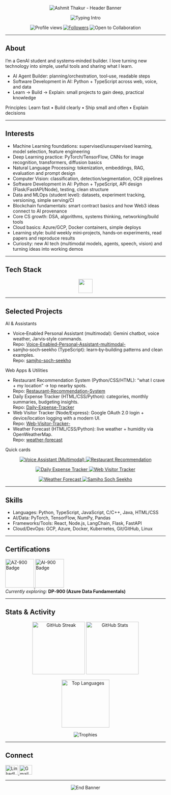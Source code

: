 <p align="center">
  <img src="https://capsule-render.vercel.app/api?type=waving&height=260&text=Ashmit%20Thakur&fontAlign=50&fontAlignY=38&color=0:8B5CF6,100:06B6D4&fontColor=ffffff&desc=GenAI%20Student%20•%20AI%20Enthusiast%20•%20Software%20Development%20in%20AI&descAlign=50&descAlignY=66" alt="Ashmit Thakur - Header Banner">
</p>
<!-- Big Typing Intro (image only to avoid link glitch) -->
<!-- Typing Intro (glitch-free: image only, not a link) -->
<p align="center">
  <img
    src="https://readme-typing-svg.demolab.com?font=Inter&weight=900&size=44&pause=1100&duration=2200&color=0f172a&center=true&vCenter=true&width=1100&lines=ASHMIT%20THAKUR;GENAI%20STUDENT%20%E2%80%A2%20MACHINE%20LEARNING%20%E2%80%A2%20DEEP%20LEARNING;COMPUTER%20VISION%20%E2%80%A2%20NLP%20%E2%80%A2%20BLOCKCHAIN%20BASICS;LEARN%20BY%20BUILDING%20%E2%80%A2%20HANDS-ON%20PROJECTS%20%E2%80%A2%20NEW%20TECH%20EVERY%20WEEK;SOFTWARE%20DEVELOPMENT%20IN%20AI%20%E2%80%A2%20CLEAN%20SYSTEMS"
    alt="Typing Intro"
  />
</p>

<!-- Badges (single row, non‑duplicated) -->
<p align="center">
  <img src="https://komarev.com/ghpvc/?username=AshmitThakur23&label=PROFILE%20VIEWS&style=for-the-badge&color=0ea5e9" alt="Profile views">
  <a href="https://github.com/AshmitThakur23?tab=followers"><img src="https://img.shields.io/github/followers/AshmitThakur23?label=FOLLOWERS&style=for-the-badge&color=22c55e" alt="Followers"></a>
  <img src="https://img.shields.io/badge/OPEN%20TO-COLLABORATION-9333EA?style=for-the-badge" alt="Open to Collaboration">
</p>

---

## About

I’m a GenAI student and systems‑minded builder. I love turning new technology into simple, useful tools and sharing what I learn.

- AI Agent Builder: planning/orchestration, tool‑use, readable steps
- Software Development in AI: Python + TypeScript across web, voice, and data
- Learn → Build → Explain: small projects to gain deep, practical knowledge

Principles: Learn fast • Build clearly • Ship small and often • Explain decisions

---

## Interests 

- Machine Learning foundations: supervised/unsupervised learning, model selection, feature engineering
- Deep Learning practice: PyTorch/TensorFlow, CNNs for image recognition, transformers, diffusion basics
- Natural Language Processing: tokenization, embeddings, RAG, evaluation and prompt design
- Computer Vision: classification, detection/segmentation, OCR pipelines
- Software Development in AI: Python + TypeScript, API design (Flask/FastAPI/Node), testing, clean structure
- Data and MLOps (student level): datasets, experiment tracking, versioning, simple serving/CI
- Blockchain fundamentals: smart contract basics and how Web3 ideas connect to AI provenance
- Core CS growth: DSA, algorithms, systems thinking, networking/build tools
- Cloud basics: Azure/GCP, Docker containers, simple deploys
- Learning style: build weekly mini‑projects, hands‑on experiments, read papers and reproduce results
- Curiosity: new AI tech (multimodal models, agents, speech, vision) and turning ideas into working demos

---

## Tech Stack

<p align="center">
  <img src="https://skillicons.dev/icons?i=py,ts,js,cpp,java,html,css,react,nextjs,vite,tailwind,vercel,flask,fastapi,playwright,selenium,beautifulsoup,nodejs,bun,git,github,linux,docker,firebase&perline=12" height="44" />
</p>

---

## Selected Projects 

AI & Assistants
- Voice‑Enabled Personal Assistant (multimodal): Gemini chatbot, voice weather, Jarvis‑style commands.  
  Repo: [Voice-Enabled-Personal-Assistant-multimodal-](https://github.com/AshmitThakur23/Voice-Enabled-Personal-Assistant-multimodal-)
- samjho‑soch‑seekho (TypeScript): learn‑by‑building patterns and clean examples.  
  Repo: [samjho-soch-seekho](https://github.com/AshmitThakur23/samjho-soch-seekho)

Web Apps & Utilities
- Restaurant Recommendation System (Python/CSS/HTML): “what I crave + my location” → top nearby spots.  
  Repo: [Restaurant-Recommendation-System](https://github.com/AshmitThakur23/Restaurant-Recommendation-System)
- Daily Expense Tracker (HTML/CSS/Python): categories, monthly summaries, budgeting insights.  
  Repo: [Daily-Expense-Tracker](https://github.com/AshmitThakur23/Daily-Expense-Tracker)
- Web Visitor Tracker (Node/Express): Google OAuth 2.0 login + device/location logging with a modern UI.  
  Repo: [Web-Visitor-Tracker-](https://github.com/AshmitThakur23/Web-Visitor-Tracker-)
- Weather Forecast (HTML/CSS/Python): live weather + humidity via OpenWeatherMap.  
  Repo: [weather-forecast](https://github.com/AshmitThakur23/weather-forecast)

Quick cards
<p align="center">
  <a href="https://github.com/AshmitThakur23/Voice-Enabled-Personal-Assistant-multimodal-">
    <img src="https://github-readme-stats.vercel.app/api/pin/?username=AshmitThakur23&repo=Voice-Enabled-Personal-Assistant-multimodal-&theme=react&hide_border=true" alt="Voice Assistant (Multimodal)">
  </a>
  <a href="https://github.com/AshmitThakur23/Restaurant-Recommendation-System">
    <img src="https://github-readme-stats.vercel.app/api/pin/?username=AshmitThakur23&repo=Restaurant-Recommendation-System&theme=react&hide_border=true" alt="Restaurant Recommendation">
  </a>
</p>
<p align="center">
  <a href="https://github.com/AshmitThakur23/Daily-Expense-Tracker">
    <img src="https://github-readme-stats.vercel.app/api/pin/?username=AshmitThakur23&repo=Daily-Expense-Tracker&theme=react&hide_border=true" alt="Daily Expense Tracker">
  </a>
  <a href="https://github.com/AshmitThakur23/Web-Visitor-Tracker-">
    <img src="https://github-readme-stats.vercel.app/api/pin/?username=AshmitThakur23&repo=Web-Visitor-Tracker-&theme=react&hide_border=true" alt="Web Visitor Tracker">
  </a>
</p>
<p align="center">
  <a href="https://github.com/AshmitThakur23/weather-forecast">
    <img src="https://github-readme-stats.vercel.app/api/pin/?username=AshmitThakur23&repo=weather-forecast&theme=react&hide_border=true" alt="Weather Forecast">
  </a>
  <a href="https://github.com/AshmitThakur23/samjho-soch-seekho">
    <img src="https://github-readme-stats.vercel.app/api/pin/?username=AshmitThakur23&repo=samjho-soch-seekho&theme=react&hide_border=true" alt="Samjho Soch Seekho">
  </a>
</p>

---

## Skills

- Languages: Python, TypeScript, JavaScript, C/C++, Java, HTML/CSS  
- AI/Data: PyTorch, TensorFlow, NumPy, Pandas  
- Frameworks/Tools: React, Node.js, LangChain, Flask, FastAPI  
- Cloud/DevOps: GCP, Azure, Docker, Kubernetes, Git/GitHub, Linux  

---

## Certifications

<p align="left">
  <a href="https://learn.microsoft.com/en-us/credentials/certifications/azure-fundamentals/" title="AZ-900: Azure Fundamentals">
    <img src="https://images.credly.com/size/110x110/images/be8fcaeb-c3f5-41de-9b51-de161b58f864/image.png" alt="AZ-900 Badge" height="90">
  </a>
  <a href="https://learn.microsoft.com/en-us/credentials/certifications/azure-ai-fundamentals/" title="AI-900: AI Fundamentals">
    <img src="https://images.credly.com/size/110x110/images/8b5c6d3b-483b-487a-9519-2022b6f1f41d/image.png" alt="AI-900 Badge" height="90">
  </a>
  <br/>
  <em>Currently exploring:</em> <strong>DP‑900 (Azure Data Fundamentals)</strong>
</p>

---

## Stats & Activity

<p align="center">
  <img src="https://streak-stats.demolab.com?user=AshmitThakur23&theme=react&hide_border=true" height="165" alt="GitHub Streak"/>
  <img src="https://github-readme-stats.vercel.app/api?username=AshmitThakur23&show_icons=true&theme=react&hide_border=true&rank_icon=github" height="165" alt="GitHub Stats"/>
</p>

<p align="center">
  <img src="https://github-readme-stats.vercel.app/api/top-langs/?username=AshmitThakur23&layout=compact&theme=react&hide_border=true" height="150" alt="Top Languages"/>
</p>

<p align="center">
  <img src="https://github-profile-trophy.vercel.app/?username=AshmitThakur23&theme=algolia&no-frame=true&row=1&column=7" alt="Trophies"/>
</p>

---

## Connect

<p align="left">
  <a href="https://linkedin.com/in/ashmitthakur615" target="_blank" rel="noreferrer">
    <img src="https://raw.githubusercontent.com/rahuldkjain/github-profile-readme-generator/master/src/images/icons/Social/linked-in-alt.svg" alt="LinkedIn" height="30" width="40" />
  </a>
  <a href="mailto:ashmitthakur615@gmail.com" target="_blank" rel="noreferrer">
    <img src="https://img.icons8.com/color/48/000000/gmail--v1.png" alt="Gmail" height="30" width="40" />
  </a>
</p>

---

<!-- Name loop again (start → end → restart) -->
<p align="center">
  <img src="https://readme-typing-svg.demolab.com?font=Inter&weight=900&size=44&pause=1200&duration=2400&color=0f172a&center=true&vCenter=true&width=1000&lines=ASHMIT%20THAKUR;KEEP%20LEARNING%20•%20KEEP%20BUILDING%20•%20KEEP%20SHARING" alt="End Banner">
</p>
